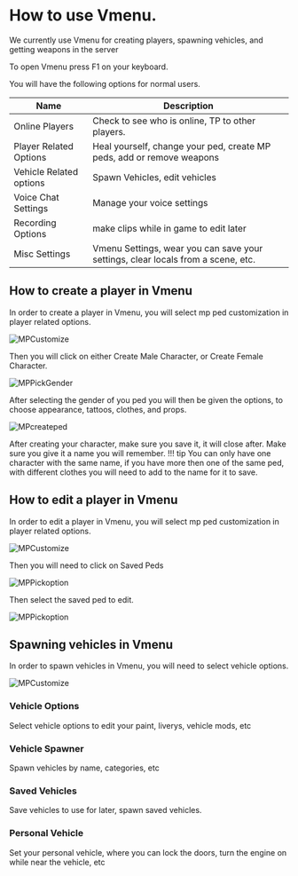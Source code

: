 # How to use Vmenu.
We currently use Vmenu for creating players, spawning vehicles, and getting weapons in the server

To open Vmenu press F1 on your keyboard.

You will have the following options for normal users.

| Name | Description |
| ---- | ----------- |
| Online Players | Check to see who is online, TP to other players. |
| Player Related Options | Heal yourself, change your ped, create MP peds, add or remove weapons |
| Vehicle Related options | Spawn Vehicles, edit vehicles |
| Voice Chat Settings | Manage your voice settings |
| Recording Options | make clips while in game to edit later |
| Misc Settings | Vmenu Settings, wear you can save your settings, clear locals from a scene, etc. |

## How to create a player in Vmenu

In order to create a player in Vmenu, you will select mp ped customization in player related options.

![MPCustomize](../../img/vmenu-ped.jpg)

Then you will click on either Create Male Character, or Create Female Character.

![MPPickGender](../../img/vmenu-ped2.jpg)

After selecting the gender of you ped you will then be given the options, to choose appearance, tattoos, clothes, and props.

![MPcreateped](../../img/vmenu-createped.jpg)

After creating your character, make sure you save it, it will close after. Make sure you give it a name you will remember. 
!!! tip
    You can only have one character with the same name, if you have more then one of the same ped, with different clothes you will need to add to the name for it to save.

## How to edit a player in Vmenu 

In order to edit a player in Vmenu, you will select mp ped customization in player related options.

![MPCustomize](../../img/vmenu-ped.jpg)

Then you will need to click on Saved Peds

![MPPickoption](../../img/vmenu-ped2.jpg)

Then select the saved ped to edit.

![MPPickoption](../../img/savedped.jpg)

## Spawning vehicles in Vmenu
In order to spawn vehicles in Vmenu, you will need to select vehicle options.

![MPCustomize](../../img/veh.jpg)

### Vehicle Options

Select vehicle options to edit your paint, liverys, vehicle mods, etc

### Vehicle Spawner

Spawn vehicles by name, categories, etc

### Saved Vehicles

Save vehicles to use for later, spawn saved vehicles.

### Personal Vehicle

Set your personal vehicle, where you can lock the doors, turn the engine on while near the vehicle, etc
